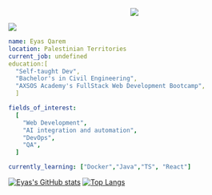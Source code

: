 
<!--
**eyasq/eyasq** is a ✨ _special_ ✨ repository because its `README.md` (this file) appears on your GitHub profile.

Here are some ideas to get you started:

- 🔭 I’m currently working on ...
- 🌱 I’m currently learning ...
- 👯 I’m looking to collaborate on ...
- 🤔 I’m looking for help with ...
- 💬 Ask me about ...
- 📫 How to reach me: ...
- 😄 Pronouns: ...
- ⚡ Fun fact: ...
-->
<p align="center">
  <img src="https://capsule-render.vercel.app/api?type=waving&color=random&height=100&section=header&text=Hello!%&fontSize=90&fontColor=808080" />
</p>


<img src="https://i.redd.it/s28zf8y4pea91.gif">


```yaml
name: Eyas Qarem
location: Palestinian Territories
current_job: undefined
education:[
  "Self-taught Dev",
  "Bachelor's in Civil Engineering",
  "AXSOS Academy's FullStack Web Development Bootcamp",
  ]

fields_of_interest:
  [
    "Web Development",
    "AI integration and automation",
    "DevOps",
    "QA",
  ]

currently_learning: ["Docker","Java","TS", "React"]

```

[![Eyas's GitHub stats](https://github-readme-stats.vercel.app/api?username=eyasq&show_icons=true&theme=radical)](https://github.com/eyasq/github-readme-stats)
[![Top Langs](https://github-readme-stats.vercel.app/api/top-langs/?username=eyasq&layout=compact&theme=radical)](https://github.com/eyasq/github-readme-stats)
